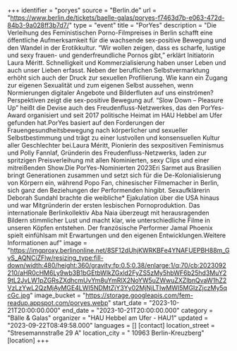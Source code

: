 +++
identifier = "poryes"
source = "Berlin.de"
url = "https://www.berlin.de/tickets/baelle-galas/poryes-f7463d7b-e063-472d-84b3-9a028ff3b7d7/"
type = "event"
title = "PorYes"
description = "Die Verleihung des Feministischen Porno-Filmpreises in Berlin schafft eine öffentliche Aufmerksamkeit für die wachsende sex-positive Bewegung und den Wandel in der Erotikkultur. “Wir wollen zeigen, dass es scharfe, lustige und sexy frauen- und genderfreundliche Pornos gibt,” erklärt Initiatorin Laura Méritt. Schnelligkeit und Kommerzialisierung haben unser Leben und auch unser Lieben erfasst. Neben der beruflichen Selbstvermarktung erhöht sich auch der Druck zur sexuellen Profilierung. Wie kann ein Zugang zur eigenen Sexualität und zum eigenen Selbst aussehen, wenn Normierungen digitaler Angebote und Bilderfluten auf uns einströmen? Perspektiven zeigt die sex-positive Bewegung auf. “Slow Down – Pleasure Up” heißt die Devise auch des Freudenfluss-Netzwerkes, das den PorYes-Award organisiert und seit 2017 politische Heimat im HAU Hebbel am Ufer gefunden hat.PorYes basiert auf den Forderungen der Frauengesundheitsbewegung nach körperlicher und sexueller Selbstbestimmung und trägt zu einer lustvollen und konsensuellen Kultur aller Geschlechter bei.Laura Méritt, Pionierin des sexpositiven Feminismus und Polly Fannlaf, Gründerin des Freudenfluss-Netzwerks, laden zur spritzigen Preisverleihung mit allen Nominierten, sexy Clips und einer mitreißenden Show.Die PorYes-Nominierten 2023Eri Sarmet aus Brasilien bringt Generationen zusammen und setzt sich für die De-Kolonialisierung von Körpern ein, während Popo Fan, chinesischer Filmemacher in Berlin, sich ganz den Beziehungen der Performenden hingibt. Sexaufklärerin Deborah Sundahl brachte die weibliche* Ejakulation über die USA hinaus und war Mitgründerin der ersten lesbischen Pornoproduktion. Das internationale Berlinkollektiv Aba Naia überzeugt mit herausragenden Bildern stimmlicher Lust und macht klar, wie unterschiedliche Filme in unseren Köpfen entstehen. Der französische Performer Jamal Phoenix spielt einfühlsam mit Erwartungen und den eigenen Entwicklungen.Weitere Informationen auf"
image = "https://imgproxy.berlinonline.net/8SF12dUhjKWRKBFe4YNAFUEPBH88m_GvS_AQNCiZFlw/resizing_type:fill-down/width:480/height:360/gravity:fp:0.5:0.38/enlarge:1/q:70/cb:2023092210/aHR0cHM6Ly9wb3B1bGEtbWlkZGxld2FyZS5zMy5hbWF6b25hd3MuY29tL2JvLW1pZGRsZXdhcmUvYm8uYmRlX2NoYW5uZWwuZXZlbnQvaW1hZ2VzLzYwL2QzMjAyMGE4LWI5NDMtZjY3Yy02MjNjLTIwMWI5MGIzZjczMy5qcGc.jpg"
image_bucket = "https://storage.googleapis.com/fem-readup.appspot.com/poryes.webp"
start_date = "2023-10-21T20:00:00.000"
end_date = "2023-10-21T20:00:00.000"
category = "Bälle & Galas"
organizer = "HAU Hebbel am Ufer - HAU1"
updated = "2023-09-22T08:49:58.000"
languages = []
[contact]
location_street = "Stresemannstraße 29 A"
location_city = " 10963 Berlin-Kreuzberg"
[location]
+++